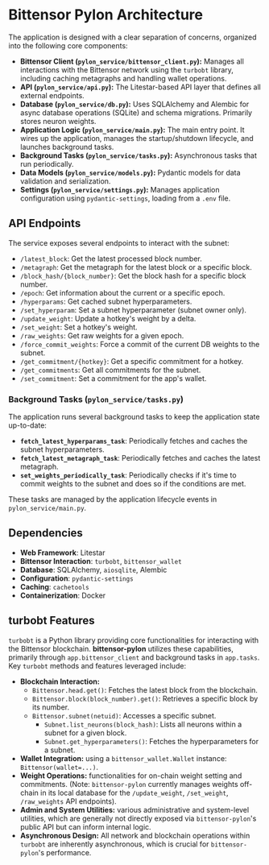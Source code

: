 # Bittensor Pylon Architecture


The application is designed with a clear separation of concerns, organized into the following core components:

-   **Bittensor Client (`pylon_service/bittensor_client.py`):** Manages all interactions with the Bittensor network using the `turbobt` library, including caching metagraphs and handling wallet operations.
-   **API (`pylon_service/api.py`):** The Litestar-based API layer that defines all external endpoints.
-   **Database (`pylon_service/db.py`):** Uses SQLAlchemy and Alembic for async database operations (SQLite) and schema migrations. Primarily stores neuron weights.
-   **Application Logic (`pylon_service/main.py`):** The main entry point. It wires up the application, manages the startup/shutdown lifecycle, and launches background tasks.
-   **Background Tasks (`pylon_service/tasks.py`):** Asynchronous tasks that run periodically.
-   **Data Models (`pylon_service/models.py`):** Pydantic models for data validation and serialization.
-   **Settings (`pylon_service/settings.py`):** Manages application configuration using `pydantic-settings`, loading from a `.env` file.

## API Endpoints

The service exposes several endpoints to interact with the subnet:

-   `/latest_block`: Get the latest processed block number.
-   `/metagraph`: Get the metagraph for the latest block or a specific block.
-   `/block_hash/{block_number}`: Get the block hash for a specific block number.
-   `/epoch`: Get information about the current or a specific epoch.
-   `/hyperparams`: Get cached subnet hyperparameters.
-   `/set_hyperparam`: Set a subnet hyperparameter (subnet owner only).
-   `/update_weight`: Update a hotkey's weight by a delta.
-   `/set_weight`: Set a hotkey's weight.
-   `/raw_weights`: Get raw weights for a given epoch.
-   `/force_commit_weights`: Force a commit of the current DB weights to the subnet.
-   `/get_commitment/{hotkey}`: Get a specific commitment for a hotkey.
-   `/get_commitments`: Get all commitments for the subnet.
-   `/set_commitment`: Set a commitment for the app's wallet.

### Background Tasks (`pylon_service/tasks.py`)

The application runs several background tasks to keep the application state up-to-date:

-   **`fetch_latest_hyperparams_task`**: Periodically fetches and caches the subnet hyperparameters.
-   **`fetch_latest_metagraph_task`**: Periodically fetches and caches the latest metagraph.
-   **`set_weights_periodically_task`**: Periodically checks if it's time to commit weights to the subnet and does so if the conditions are met.

These tasks are managed by the application lifecycle events in `pylon_service/main.py`.


## Dependencies

-   **Web Framework**: Litestar
-   **Bittensor Interaction**: `turbobt`, `bittensor_wallet`
-   **Database**: SQLAlchemy, `aiosqlite`, Alembic
-   **Configuration**: `pydantic-settings`
-   **Caching**: `cachetools`
-   **Containerization**: Docker


## turbobt Features

`turbobt` is a Python library providing core functionalities for interacting with the Bittensor blockchain. **bittensor-pylon** utilizes these capabilities, primarily through `app.bittensor_client` and background tasks in `app.tasks`. Key `turbobt` methods and features leveraged include:

- **Blockchain Interaction:**
  - `Bittensor.head.get()`: Fetches the latest block from the blockchain.
  - `Bittensor.block(block_number).get()`: Retrieves a specific block by its number.
  - `Bittensor.subnet(netuid)`: Accesses a specific subnet.
    - `Subnet.list_neurons(block_hash)`: Lists all neurons within a subnet for a given block.
    - `Subnet.get_hyperparameters()`: Fetches the hyperparameters for a subnet.
- **Wallet Integration:** using a `bittensor_wallet.Wallet` instance: `Bittensor(wallet=...)`.
- **Weight Operations:** functionalities for on-chain weight setting and commitments. (Note: `bittensor-pylon` currently manages weights off-chain in its local database for the `/update_weight`, `/set_weight`, `/raw_weights` API endpoints).
- **Admin and System Utilities:** various administrative and system-level utilities, which are generally not directly exposed via `bittensor-pylon`'s public API but can inform internal logic.
- **Asynchronous Design:** All network and blockchain operations within `turbobt` are inherently asynchronous, which is crucial for `bittensor-pylon`'s performance.
